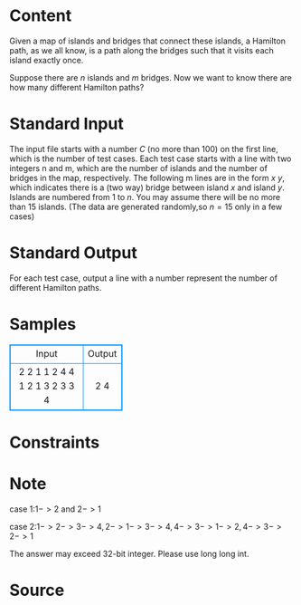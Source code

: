 
# Content

Given a map of islands and bridges that connect these islands, a Hamilton path, as we all know, is a path along the bridges such that it visits each island exactly once.

Suppose there are $n$ islands and $m$ bridges. Now we want to know there are how many different Hamilton paths?

# Standard Input

The input file starts with a number $C$ (no more than $100$) on the first line, which is the number of test cases. Each test case starts with a line with two integers n and m, which are the number of islands and the number of bridges in the map, respectively. The following m lines are in the form $x$ $y$, which indicates there is a (two way) bridge between island $x$ and island $y$. Islands are numbered from $1$ to $n$. You may assume there will be no more than $15$ islands. (The data are generated randomly,so $n=15$ only in a few cases)

# Standard Output

For each test case, output a line with a number represent the number of different Hamilton paths.

# Samples

<style>
        table,table tr th, table tr td { border:1px solid #0094ff; }
        table { width: 200px; min-height: 25px; line-height: 25px; text-align: center; border-collapse: collapse;}   
    </style>
<table>
	<tr>
		<td>Input</td>
		<td>Output</td>
	</tr>
<tr><td>2
2 1
1 2
4 4
1 2
1 3
2 3
3 4</td><td>2
4</td></tr></table>


# Constraints



# Note

case $1$:$1->2$ and $2->1$

case $2$:$1->2->3->4 , 2->1->3->4 , 4->3->1->2 , 4->3->2->1$

The answer may exceed $32$-bit integer. Please use long long int.

# Source


